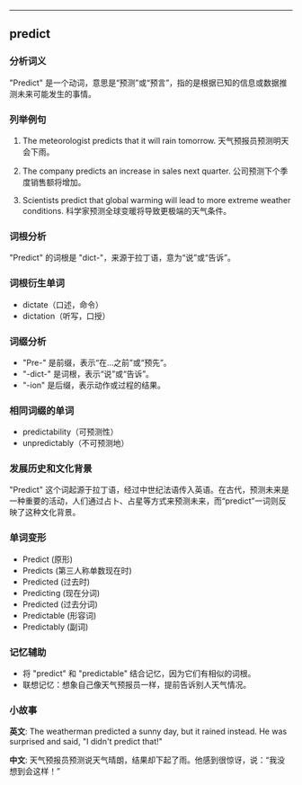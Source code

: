 
---------------
## predict
### 分析词义
"Predict" 是一个动词，意思是“预测”或“预言”，指的是根据已知的信息或数据推测未来可能发生的事情。

### 列举例句
1. The meteorologist predicts that it will rain tomorrow.
   天气预报员预测明天会下雨。

2. The company predicts an increase in sales next quarter.
   公司预测下个季度销售额将增加。

3. Scientists predict that global warming will lead to more extreme weather conditions.
   科学家预测全球变暖将导致更极端的天气条件。

### 词根分析
"Predict" 的词根是 "dict-"，来源于拉丁语，意为“说”或“告诉”。

### 词根衍生单词
- dictate（口述，命令）
- dictation（听写，口授）

### 词缀分析
- "Pre-" 是前缀，表示“在...之前”或“预先”。
- "-dict-" 是词根，表示“说”或“告诉”。
- "-ion" 是后缀，表示动作或过程的结果。

### 相同词缀的单词
- predictability（可预测性）
- unpredictably（不可预测地）

### 发展历史和文化背景
"Predict" 这个词起源于拉丁语，经过中世纪法语传入英语。在古代，预测未来是一种重要的活动，人们通过占卜、占星等方式来预测未来，而“predict”一词则反映了这种文化背景。

### 单词变形
- Predict (原形)
- Predicts (第三人称单数现在时)
- Predicted (过去时)
- Predicting (现在分词)
- Predicted (过去分词)
- Predictable (形容词)
- Predictably (副词)

### 记忆辅助
- 将 "predict" 和 "predictable" 结合记忆，因为它们有相似的词根。
- 联想记忆：想象自己像天气预报员一样，提前告诉别人天气情况。

### 小故事
**英文**:
The weatherman predicted a sunny day, but it rained instead. He was surprised and said, "I didn't predict that!"

**中文**:
天气预报员预测说天气晴朗，结果却下起了雨。他感到很惊讶，说：“我没想到会这样！”

